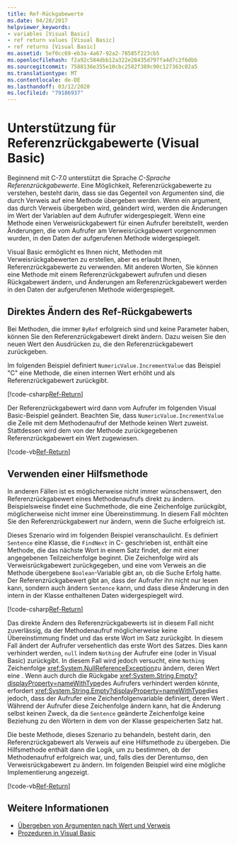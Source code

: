 ```yaml
---
title: Ref-Rückgabewerte
ms.date: 04/28/2017
helpviewer_keywords:
- variables [Visual Basic]
- ref return values [Visual Basic]
- ref returns [Visual Basic]
ms.assetid: 5ef0cc69-eb3a-4a67-92a2-78585f223cb5
ms.openlocfilehash: f2a92c584dbb12a322e28435d797fa4d7c2f6dbb
ms.sourcegitcommit: 7588136e355e10cbc2582f389c90c127363c02a5
ms.translationtype: MT
ms.contentlocale: de-DE
ms.lasthandoff: 03/12/2020
ms.locfileid: "79186937"
---
```

# <a name="support-for-reference-return-values-visual-basic"></a>Unterstützung für Referenzrückgabewerte (Visual Basic)

Beginnend mit C-7.0 unterstützt die Sprache *C-Sprache Referenzrückgabewerte*. Eine Möglichkeit, Referenzrückgabewerte zu verstehen, besteht darin, dass sie das Gegenteil von Argumenten sind, die durch Verweis auf eine Methode übergeben werden. Wenn ein argument, das durch Verweis übergeben wird, geändert wird, werden die Änderungen im Wert der Variablen auf dem Aufrufer widergespiegelt. Wenn eine Methode einen Verweisrückgabewert für einen Aufrufer bereitstellt, werden Änderungen, die vom Aufrufer am Verweisrückgabewert vorgenommen wurden, in den Daten der aufgerufenen Methode widergespiegelt.

Visual Basic ermöglicht es Ihnen nicht, Methoden mit Verweisrückgabewerten zu erstellen, aber es erlaubt Ihnen, Referenzrückgabewerte zu verwenden. Mit anderen Worten, Sie können eine Methode mit einem Referenzrückgabewert aufrufen und diesen Rückgabewert ändern, und Änderungen am Referenzrückgabewert werden in den Daten der aufgerufenen Methode widergespiegelt.

## <a name="modifying-the-ref-return-value-directly"></a>Direktes Ändern des Ref-Rückgabewerts

Bei Methoden, die immer `ByRef` erfolgreich sind und keine Parameter haben, können Sie den Referenzrückgabewert direkt ändern. Dazu weisen Sie den neuen Wert den Ausdrücken zu, die den Referenzrückgabewert zurückgeben.

Im folgenden Beispiel definiert `NumericValue.IncrementValue` das Beispiel "C" eine Methode, die einen internen Wert erhöht und als Referenzrückgabewert zurückgibt.

[!code-csharp[Ref-Return](../../../../../samples/snippets/visualbasic/programming-guide/language-features/procedures/ref-returns1.cs)]

Der Referenzrückgabewert wird dann vom Aufrufer im folgenden Visual Basic-Beispiel geändert. Beachten Sie, dass `NumericValue.IncrementValue` die Zeile mit dem Methodenaufruf der Methode keinen Wert zuweist. Stattdessen wird dem von der Methode zurückgegebenen Referenzrückgabewert ein Wert zugewiesen.

[!code-vb[Ref-Return](../../../../../samples/snippets/visualbasic/programming-guide/language-features/procedures/use-ref-returns1.vb)]

## <a name="using-a-helper-method"></a>Verwenden einer Hilfsmethode

In anderen Fällen ist es möglicherweise nicht immer wünschenswert, den Referenzrückgabewert eines Methodenaufrufs direkt zu ändern. Beispielsweise findet eine Suchmethode, die eine Zeichenfolge zurückgibt, möglicherweise nicht immer eine Übereinstimmung. In diesem Fall möchten Sie den Referenzrückgabewert nur ändern, wenn die Suche erfolgreich ist.

Dieses Szenario wird im folgenden Beispiel veranschaulicht. Es definiert `Sentence` eine Klasse, die `FindNext` in C- geschrieben ist, enthält eine Methode, die das nächste Wort in einem Satz findet, der mit einer angegebenen Teilzeichenfolge beginnt. Die Zeichenfolge wird als Verweisrückgabewert zurückgegeben, und eine vom Verweis an die Methode übergebene `Boolean`-Variable gibt an, ob die Suche Erfolg hatte. Der Referenzrückgabewert gibt an, dass der Aufrufer ihn nicht nur lesen kann, sondern auch ändern `Sentence` kann, und dass diese Änderung in den intern in der Klasse enthaltenen Daten widergespiegelt wird.

[!code-csharp[Ref-Return](../../../../../samples/snippets/visualbasic/getting-started/ref-returns.cs)]

Das direkte Ändern des Referenzrückgabewerts ist in diesem Fall nicht zuverlässig, da der Methodenaufruf möglicherweise keine Übereinstimmung findet und das erste Wort im Satz zurückgibt. In diesem Fall ändert der Aufrufer versehentlich das erste Wort des Satzes. Dies kann verhindert werden, `null` indem `Nothing` der Aufrufer eine (oder in Visual Basic) zurückgibt. In diesem Fall wird jedoch versucht, eine `Nothing` Zeichenfolge <xref:System.NullReferenceException>zu ändern, deren Wert eine . Wenn auch durch die Rückgabe <xref:System.String.Empty?displayProperty=nameWithType>des Aufrufers verhindert werden könnte, erfordert <xref:System.String.Empty?displayProperty=nameWithType>dies jedoch, dass der Aufrufer eine Zeichenfolgenvariable definiert, deren Wert . Während der Aufrufer diese Zeichenfolge ändern kann, hat die Änderung selbst keinen Zweck, da die `Sentence` geänderte Zeichenfolge keine Beziehung zu den Wörtern in dem von der Klasse gespeicherten Satz hat.

Die beste Methode, dieses Szenario zu behandeln, besteht darin, den Referenzrückgabewert als Verweis auf eine Hilfsmethode zu übergeben. Die Hilfsmethode enthält dann die Logik, um zu bestimmen, ob der Methodenaufruf erfolgreich war, und, falls dies der Derentumso, den Verweisrückgabewert zu ändern. Im folgenden Beispiel wird eine mögliche Implementierung angezeigt.

[!code-vb[Ref-Return](../../../../../samples/snippets/visualbasic/getting-started/ref-return-helper.vb#1)]

## <a name="see-also"></a>Weitere Informationen

- [Übergeben von Argumenten nach Wert und Verweis](passing-arguments-by-value-and-by-reference.md)
- [Prozeduren in Visual Basic](index.md)
